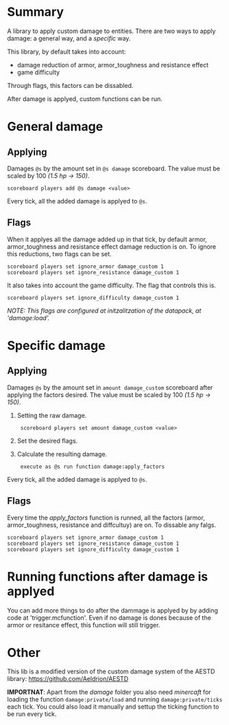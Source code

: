 # Summary

A library to apply custom damage to entities. There are two ways to apply damage: a general way, and a *specific* way.

This library, by default takes into account:

- damage reduction of armor, armor_toughness and resistance effect
- game difficulty

Through flags, this factors can be dissabled.

After damage is applyed, custom functions can be run.

# General damage

## Applying

Damages `@s` by the amount set in `@s damage` scoreboard. The value must be scaled by 100 *(1.5 hp -> 150)*.

    scoreboard players add @s damage <value>

Every tick, all the added damage is applyed to `@s`.

## Flags

When it applyes all the damage added up in that tick, by default armor, armor_toughness and resistance effect damage reduction is on. To ignore this reductions, two flags can be set.

    scoreboard players set ignore_armor damage_custom 1
    scoreboard players set ignore_resistance damage_custom 1

It also takes into account the game difficulty. The flag that controls this is.

    scoreboard players set ignore_difficulty damage_custom 1

*NOTE: This flags are configured at initzalitzation of the datapack, at 'damage:load'.*

# Specific damage

## Applying

Damages `@s` by the amount set in `amount damage_custom` scoreboard after applying the factors desired. The value must be scaled by 100 *(1.5 hp -> 150)*.

1. Setting the raw damage.

        scoreboard players set amount damage_custom <value>

2. Set the desired flags.

3. Calculate the resulting damage.

        execute as @s run function damage:apply_factors

Every tick, all the added damage is applyed to `@s`.

## Flags

Every time the *apply_factors* function is runned, all the factors (armor, armor_toughness, resistance and diffcultuy) are on. To dissable any falgs.

    scoreboard players set ignore_armor damage_custom 1
    scoreboard players set ignore_resistance damage_custom 1
    scoreboard players set ignore_difficulty damage_custom 1

# Running functions after damage is applyed

You can add more things to do after the dammage is applyed by by adding code at 'trigger.mcfunction'. Even if no damage is dones because of the armor or resitance effect, this function will still trigger.


# Other
This lib is a modified version of the custom damage system of the AESTD library: https://github.com/Aeldrion/AESTD

**IMPORTNAT**: Apart from the *damage* folder you also need *minercaft* for loading the function `damage:private/load` and running `damage:private/ticks` each tick. You could also load it manually and settup the ticking function to be run every tick.
